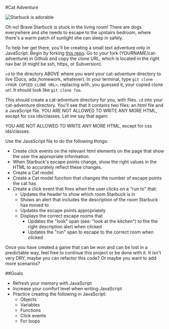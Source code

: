 #Cat Adventure

![Starbuck is adorable](https://github.com/shanghaiellen/cat-adventure/blob/master/starbuck.png)

Oh no! Brave Starbuck is stuck in the living room! There are dogs
everywhere and she needs to escape to the upstairs bedroom, where
there's a warm patch of sunlight she can sleep in safely.

To help her get there, you'll be creating a small text adventure
only in JavaScript. Begin by forking [this repo](https://github.com/shanghaiellen/cat-adventure).
Go to your fork (YOURNAME/cat-adventure) in Github and copy the 
clone URL, which is located in the right nav bar (it might be ssh,
https, or Subversion).

`cd` to the directory ABOVE where you want your cat-adventure directory 
to live (Docs, ada_homework, whatever). In your terminal, type `git clone
<YOUR COPIED CLONE URL>`, replacing <YOUR COPIED CLONE URL> with, you guessed
it, your copied clone url. It should look like `git clone foo`.

This should create a cat-adventure directory for you, with files. `cd` into
your cat-adventure directory. You'll see that it contains two files: an html 
file and a JavaScript file. YOU ARE NOT ALLOWED TO WRITE ANY MORE HTML, except 
for css ids/classes. Let me say that again:

YOU ARE NOT ALLOWED TO WRITE ANY MORE HTML, except for css ids/classes.

Use the JavaScript file to do the following things:

- Create click events on the relevant html elements on the page that
show the user the appropriate information.
- When Starbuck's escape points change, show the right values in the
HTML to accurately reflect these changes.
- Create a Cat model
- Create a Cat model function that changes the number of escape points the cat has
- Create a click event that fires when the user clicks on a "run to" that:
  - Updates the header to show which room Starbuck is in
  - Shows an alert that includes the description of the room Starbuck has moved to
  - Updates the escape points appropriately
  - Displays the correct escape rooms that
    - Updates the "look" span (see: "look at the kitchen") to fire the right description alert when clicked
    - Updates the "run" span to escape to the correct room when clicked

Once you have created a game that can be won and can be lost in a predictable
way, feel free to continue this project or be done with it. It isn't very DRY;
maybe you can refactor this code? Or maybe you want to add more scenarios?

##Goals
- Refresh your memory with JavaScript
- Increase your comfort level when writing JavaScript
- Practice creating the following in JavaScript:
    - Objects
    - Variables
    - Functions
    - Click events
    - For loops

